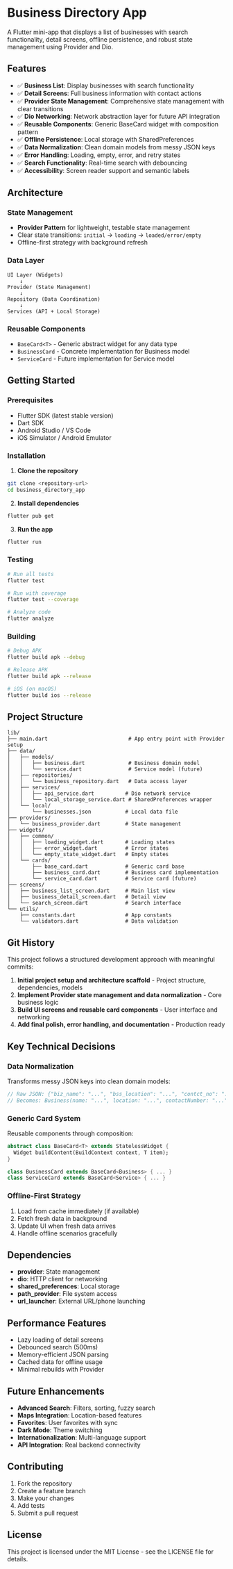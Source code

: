 # Business Directory App

A Flutter mini-app that displays a list of businesses with search functionality, detail screens, offline persistence, and robust state management using Provider and Dio.

## Features

- ✅ **Business List**: Display businesses with search functionality
- ✅ **Detail Screens**: Full business information with contact actions
- ✅ **Provider State Management**: Comprehensive state management with clear transitions
- ✅ **Dio Networking**: Network abstraction layer for future API integration
- ✅ **Reusable Components**: Generic BaseCard widget with composition pattern
- ✅ **Offline Persistence**: Local storage with SharedPreferences
- ✅ **Data Normalization**: Clean domain models from messy JSON keys
- ✅ **Error Handling**: Loading, empty, error, and retry states
- ✅ **Search Functionality**: Real-time search with debouncing
- ✅ **Accessibility**: Screen reader support and semantic labels

## Architecture

### State Management

- **Provider Pattern** for lightweight, testable state management
- Clear state transitions: `initial` → `loading` → `loaded/error/empty`
- Offline-first strategy with background refresh

### Data Layer

```
UI Layer (Widgets)
    ↓
Provider (State Management)
    ↓
Repository (Data Coordination)
    ↓
Services (API + Local Storage)
```

### Reusable Components

- `BaseCard<T>` - Generic abstract widget for any data type
- `BusinessCard` - Concrete implementation for Business model
- `ServiceCard` - Future implementation for Service model

## Getting Started

### Prerequisites

- Flutter SDK (latest stable version)
- Dart SDK
- Android Studio / VS Code
- iOS Simulator / Android Emulator

### Installation

1. **Clone the repository**

```bash
git clone <repository-url>
cd business_directory_app
```

2. **Install dependencies**

```bash
flutter pub get
```

3. **Run the app**

```bash
flutter run
```

### Testing

```bash
# Run all tests
flutter test

# Run with coverage
flutter test --coverage

# Analyze code
flutter analyze
```

### Building

```bash
# Debug APK
flutter build apk --debug

# Release APK
flutter build apk --release

# iOS (on macOS)
flutter build ios --release
```

## Project Structure

```
lib/
├── main.dart                          # App entry point with Provider setup
├── data/
│   ├── models/
│   │   ├── business.dart              # Business domain model
│   │   └── service.dart               # Service model (future)
│   ├── repositories/
│   │   └── business_repository.dart   # Data access layer
│   ├── services/
│   │   ├── api_service.dart          # Dio network service
│   │   └── local_storage_service.dart # SharedPreferences wrapper
│   └── local/
│       └── businesses.json           # Local data file
├── providers/
│   └── business_provider.dart        # State management
├── widgets/
│   ├── common/
│   │   ├── loading_widget.dart       # Loading states
│   │   ├── error_widget.dart         # Error states
│   │   └── empty_state_widget.dart   # Empty states
│   └── cards/
│       ├── base_card.dart            # Generic card base
│       ├── business_card.dart        # Business card implementation
│       └── service_card.dart         # Service card (future)
├── screens/
│   ├── business_list_screen.dart     # Main list view
│   ├── business_detail_screen.dart   # Detail view
│   └── search_screen.dart            # Search interface
└── utils/
    ├── constants.dart                # App constants
    └── validators.dart               # Data validation
```

## Git History

This project follows a structured development approach with meaningful commits:

1. **Initial project setup and architecture scaffold** - Project structure, dependencies, models
2. **Implement Provider state management and data normalization** - Core business logic
3. **Build UI screens and reusable card components** - User interface and networking
4. **Add final polish, error handling, and documentation** - Production ready

## Key Technical Decisions

### Data Normalization

Transforms messy JSON keys into clean domain models:

```dart
// Raw JSON: {"biz_name": "...", "bss_location": "...", "contct_no": "..."}
// Becomes: Business(name: "...", location: "...", contactNumber: "...")
```

### Generic Card System

Reusable components through composition:

```dart
abstract class BaseCard<T> extends StatelessWidget {
  Widget buildContent(BuildContext context, T item);
}

class BusinessCard extends BaseCard<Business> { ... }
class ServiceCard extends BaseCard<Service> { ... }
```

### Offline-First Strategy

1. Load from cache immediately (if available)
2. Fetch fresh data in background
3. Update UI when fresh data arrives
4. Handle offline scenarios gracefully

## Dependencies

- **provider**: State management
- **dio**: HTTP client for networking
- **shared_preferences**: Local storage
- **path_provider**: File system access
- **url_launcher**: External URL/phone launching

## Performance Features

- Lazy loading of detail screens
- Debounced search (500ms)
- Memory-efficient JSON parsing
- Cached data for offline usage
- Minimal rebuilds with Provider

## Future Enhancements

- **Advanced Search**: Filters, sorting, fuzzy search
- **Maps Integration**: Location-based features
- **Favorites**: User favorites with sync
- **Dark Mode**: Theme switching
- **Internationalization**: Multi-language support
- **API Integration**: Real backend connectivity

## Contributing

1. Fork the repository
2. Create a feature branch
3. Make your changes
4. Add tests
5. Submit a pull request

## License

This project is licensed under the MIT License - see the LICENSE file for details.
